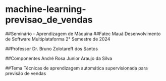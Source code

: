 # machine-learning-previsao_de_vendas
##Seminário - Aprendizagem de Máquina
##Fatec Mauá
Desenvolvimento de Software Multiplataforma
2° Semestre de 2024

##Professor
Dr. Bruno Zolotareff dos Santos

##Componentes
André Rosa
Junior Araujo da Silva

##Tema
Técnicas de aprendizagem automática supervisionada para previsão de vendas
